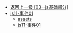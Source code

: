 - [返回上一级 [03--js基础部分]](03--js基础部分/)
- [js11-事件01](03--js基础部分/js11-事件01/)
  - [assets](03--js基础部分/js11-事件01/assets/)
  - [js11-事件01](03--js基础部分/js11-事件01/js11-事件01.md)
